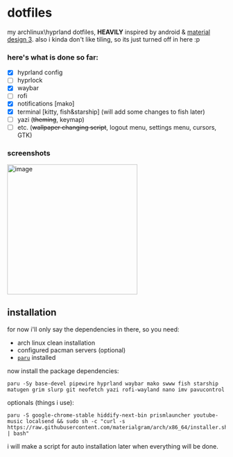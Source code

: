 # dotfiles
my archlinux\hyprland dotfiles, **HEAVILY** inspired by android & [material design 3](m3.material.io). also i kinda don't like tiling, so its just turned off in here :p
### here's what is done so far:
- [x] hyprland config
- [ ] hyprlock
- [x] waybar
- [ ] rofi
- [x] notifications [mako]
- [x] terminal [kitty, fish&starship] (will add some changes to fish later)
- [ ] yazi (~~theming~~, keymap)
- [ ] etc. (~~wallpaper changing script~~, logout menu, settings menu, cursors, GTK)
### screenshots
<img height="300" alt="image" src="https://github.com/user-attachments/assets/39122537-fb71-411e-bcc6-64728b344796" />

## installation
for now i'll only say the dependencies in there, so you need:
- arch linux clean installation
- configured pacman servers (optional)
- [`paru`](https://github.com/Morganamilo/paru?tab=readme-ov-file#installation) installed

now install the package dependencies:
```
paru -Sy base-devel pipewire hyprland waybar mako swww fish starship matugen grim slurp git neofetch yazi rofi-wayland nano imv pavucontrol
```
optionals (things i use):
```
paru -S google-chrome-stable hiddify-next-bin prismlauncher youtube-music localsend && sudo sh -c "curl -s https://raw.githubusercontent.com/materialgram/arch/x86_64/installer.sh | bash"
```

i will make a script for auto installation later when everything will be done.
